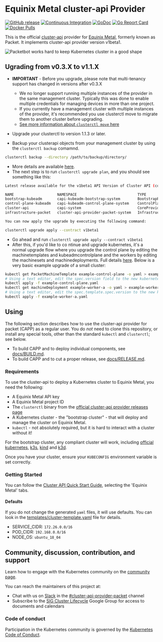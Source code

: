 # Equinix Metal cluster-api Provider

[![GitHub release](https://img.shields.io/github/release/kubernetes-sigs/cluster-api-provider-packet/all.svg?style=flat-square)](https://github.com/kubernetes-sigs/cluster-api-provider-packet/releases)
[![Continuous Integration](https://github.com/kubernetes-sigs/cluster-api-provider-packet/actions/workflows/ci.yaml/badge.svg)](https://github.com/kubernetes-sigs/cluster-api-provider-packet/actions/workflows/ci.yaml)
[![GoDoc](https://godoc.org/sigs.k8s.io/cluster-api-provider-packet?status.svg)](https://pkg.go.dev/sigs.k8s.io/cluster-api-provider-packet?tab=overview)
[![Go Report Card](https://goreportcard.com/badge/sigs.k8s.io/cluster-api-provider-packet)](https://goreportcard.com/report/sigs.k8s.io/cluster-api-provider-packet)
[![Docker Pulls](https://img.shields.io/docker/pulls/packethost/cluster-api-provider-packet.svg)](https://hub.docker.com/r/packethost/cluster-api-provider-packet/)

This is the official [cluster-api](https://github.com/kubernetes-sigs/cluster-api) provider for [Equinix Metal](https://metal.equinix.com/), formerly known as Packet. It implements cluster-api provider version v1beta1.

![Packetbot works hard to keep Kubernetes cluster in a good shape](./docs/banner.png)

## Ugrading from v0.3.X to v1.1.X

* **IMPORTANT** - Before you upgrade, please note that multi-tenancy support has changed in versions after v0.3.X
  * We no longer support running multiple instances of the provider in the same management cluster. Typically this was done to enable multiple credentials for managing devices in more than one project.
  * If you currently have a management cluster with multiple instances of the provider, it's recommended you use clusterctl move to migrate them to another cluster before upgrading.
  * [See more information about `clusterctl move` here](https://cluster-api.sigs.k8s.io/clusterctl/commands/move.html)

* Upgrade your clusterctl to version 1.1.3 or later.
* Backup your clusterapi objects from your management cluster by using the `clusterctl backup` comamnd.

```bash
clusterctl backup --directory /path/to/backup/directory/
```

* More details are available [here](https://cluster-api.sigs.k8s.io/clusterctl/commands/upgrade.html).
* The next step is to run `clusterctl upgrade plan`, and you should see something like this:

```bash
Latest release available for the v1beta1 API Version of Cluster API (contract):

NAME                    NAMESPACE                            TYPE                     CURRENT VERSION   NEXT VERSION
bootstrap-kubeadm       capi-kubeadm-bootstrap-system        BootstrapProvider        v0.3.25           v1.1.2
control-plane-kubeadm   capi-kubeadm-control-plane-system    ControlPlaneProvider     v0.3.25           v1.1.2
cluster-api             capi-system                          CoreProvider             v0.3.25           v1.1.2
infrastructure-packet   cluster-api-provider-packet-system   InfrastructureProvider   v0.3.11           v0.5.0

You can now apply the upgrade by executing the following command:

clusterctl upgrade apply --contract v1beta1
```

* Go ahead and run `clusterctl upgrade apply --contract v1beta1`
* After this, if you'd like to co ntinue and upgrade kubernetes, it's a normal upgrade flow where you upgrade the control plane by editing the machinetemplates and kubeadmcontrolplane and the workers by editing the machinesets and machinedeployments. Full details [here](https://cluster-api.sigs.k8s.io/tasks/upgrading-clusters.html). Below is a very basic example upgrade of a small cluster:

```bash
kubectl get PacketMachineTemplate example-control-plane -o yaml > example-control-plane.yaml
# Using a text editor, edit the spec.version field to the new kubernetes version
kubectl apply -f example-control-plane.yaml
kubectl get machineDeployment example-worker-a -o yaml > example-worker-a.yaml
# Using a text editor, edit the spec.template.spec.version to the new kubernetes version
kubectl apply -f example-worker-a.yaml
```

## Using

The following section describes how to use the cluster-api provider for packet (CAPP) as a regular user.
You do _not_ need to clone this repository, or install any special tools, other than the standard
`kubectl` and `clusterctl`; see below.

* To build CAPP and to deploy individual components, see [docs/BUILD.md](./docs/BUILD.md).
* To build CAPP and to cut a proper release, see [docs/RELEASE.md](./docs/RELEASE.md).

### Requirements

To use the cluster-api to deploy a Kubernetes cluster to Equinix Metal, you need the following:

* A Equinix Metal API key
* A Equinix Metal project ID
* The `clusterctl` binary from the [official cluster-api provider releases page](https://github.com/kubernetes-sigs/cluster-api/releases)
* A Kubernetes cluster - the "bootstrap cluster" - that will deploy and manage the cluster on Equinix Metal.
* `kubectl` - not absolutely required, but it is hard to interact with a cluster without it!

For the bootstrap cluster, any compliant cluster will work, including
[official kubernetes](https://kubernetes.io), [k3s](https://k3s.io), [kind](https://github.com/kubernetes-sigs/kind)
and [k3d](https://github.com/rancher/k3d).

Once you have your cluster, ensure your `KUBECONFIG` environment variable is set correctly.

### Getting Started

You can follow the [Cluster API Quick Start Guide](https://cluster-api.sigs.k8s.io/user/quick-start.html), selecting the 'Equinix Metal' tabs.

#### Defaults

If you do not change the generated `yaml` files, it will use defaults. You can look in the [templates/cluster-template.yaml](./templates/cluster-template.yaml) file for details.

* SERVICE_CIDR: `172.26.0.0/16`
* POD_CIDR: `192.168.0.0/16`
* NODE_OS: `ubuntu_18_04`

## Community, discussion, contribution, and support

Learn how to engage with the Kubernetes community on the [community page](http://kubernetes.io/community/).

You can reach the maintainers of this project at:

* Chat with us on [Slack](http://slack.k8s.io/) in the [#cluster-api-provider-packet][#cluster-api-provider-packet slack] channel
* Subscribe to the [SIG Cluster Lifecycle](https://groups.google.com/forum/#!forum/kubernetes-sig-cluster-lifecycle) Google Group for access to documents and calendars

### Code of conduct

Participation in the Kubernetes community is governed by the [Kubernetes Code of Conduct](code-of-conduct.md).

[owners]: https://git.k8s.io/community/contributors/guide/owners.md
[Creative Commons 4.0]: https://git.k8s.io/website/LICENSE
[#cluster-api-provider-packet slack]: https://kubernetes.slack.com/archives/C8TSNPY4T
